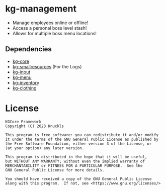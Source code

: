 # kg-management
- Manage employees online or offline!
- Access a personal boss level stash!
- Allows for multiple boss menu locations!

## Dependencies
- [kg-core](https://github.com/kgcore-framework/kg-core)
- [kg-smallresources](https://github.com/kgcore-framework/kg-smallresources) (For the Logs)
- [kg-input](https://github.com/kgcore-framework/kg-input)
- [kg-menu](https://github.com/kgcore-framework/kg-menu)
- [kg-inventory](https://github.com/kgcore-framework/kg-inventory)
- [kg-clothing](https://github.com/kgcore-framework/kg-clothing)

# License

    KGCore Framework
    Copyright (C) 2023 Knuckls

    This program is free software: you can redistribute it and/or modify
    it under the terms of the GNU General Public License as published by
    the Free Software Foundation, either version 3 of the License, or
    (at your option) any later version.

    This program is distributed in the hope that it will be useful,
    but WITHOUT ANY WARRANTY; without even the implied warranty of
    MERCHANTABILITY or FITNESS FOR A PARTICULAR PURPOSE.  See the
    GNU General Public License for more details.

    You should have received a copy of the GNU General Public License
    along with this program.  If not, see <https://www.gnu.org/licenses/>
